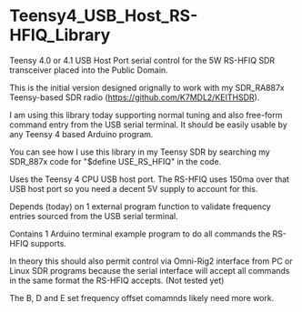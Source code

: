 # Teensy4_USB_Host_RS-HFIQ_Library

Teensy 4.0 or 4.1 USB Host Port serial control for the 5W RS-HFIQ SDR transceiver placed into the Public Domain.

This is the initial version designed orignally to work with my SDR_RA887x Teensy-based SDR radio (https://github.com/K7MDL2/KEITHSDR).  

I am using this library today supporting normal tuning and also free-form command entry from the USB serial terminal.  It should be easily usable by any Teensy 4 based Arduino program.

You can see how I use this library in my Teensy SDR by searching my SDR_887x code for "$define USE_RS_HFIQ" in the code.  

Uses the Teensy 4 CPU USB host port. The RS-HFIQ uses 150ma over that USB host port so you need a decent 5V supply to account for this.

Depends (today) on 1 external program function to validate frequency entries sourced from the USB serial terminal.

Contains 1 Arduino terminal example program to do all commands the RS-HFIQ supports.

In theory this should also permit control via Omni-Rig2 interface from PC or Linux SDR programs because the serial interface will accept all commands in the same format the RS-HFIQ accepts. (Not tested yet)

The B, D and E set frequency offset comamnds likely need more work.
